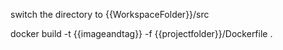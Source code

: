 switch the directory to {{WorkspaceFolder}}/src

docker build -t {{imageandtag}} -f {{projectfolder}}/Dockerfile .